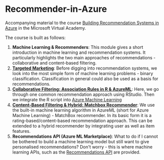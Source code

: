 # Recommender-in-Azure
Accompanying material to the course [Building Recommendation Systems in Azure](https://www.microsoftvirtualacademy.com/en-us/training-courses/building-recommendation-systems-in-azure-13765) in the Microsoft Virtual Academy.

The course is built as follows:

1. **Machine Learning & Recommenders**: This module gives a short introduction in machine learning and recommendation systems. It particularly highlights the two main approaches of recommendations - collaborative and content-based filtering.
2. [**Targeted Marketing**](https://github.com/oliviak/Recommender-in-Azure/tree/master/2%20Targeted%20Marketing): Before digging into recommendation systems, we look into the most simple form of machine learning problems - binary classification. Classification in general could also be used as a basis for recommendations.
3. [**Collaborative Filtering: Association Rules in R & AzureML**](https://github.com/oliviak/Recommender-in-Azure/tree/master/3%20Collaborative%20Filtering): Here, we go through one common recommendation approach using RStudio. Then we integrate the R script into [Azure Machine Learning](http://studio.azureml.net)
4. [**Content-Based Filtering & Hybrid: Matchbox Recommender**](https://github.com/oliviak/Recommender-in-Azure/tree/master/4%20Content-Filtering%20and%20Hybrid%20recommender): We use the built-in machine learning algorithm in AzureML (short for Azure Machine Learning) - MatchBox recommender. In its basic form it is a rating-based/content-based recommendation approach. This can be extended to a hybrid recommender by integrating user as well as item features.
5. **Recommendations API (Azure ML Marketplace)**: What to do if I cannot be bothered to build a machine learning model but still want to give personalised recommendations? Don't worry - this is where machine learning APIs, such as the [Recommendations API](http://gallery.azureml.net/MachineLearningAPI/Recommendations-2) are provided.
